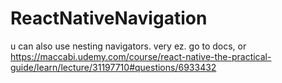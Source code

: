 # ReactNativeNavigation

u can also use nesting navigators. very ez. go to docs, or 
https://maccabi.udemy.com/course/react-native-the-practical-guide/learn/lecture/31197710#questions/6933432
